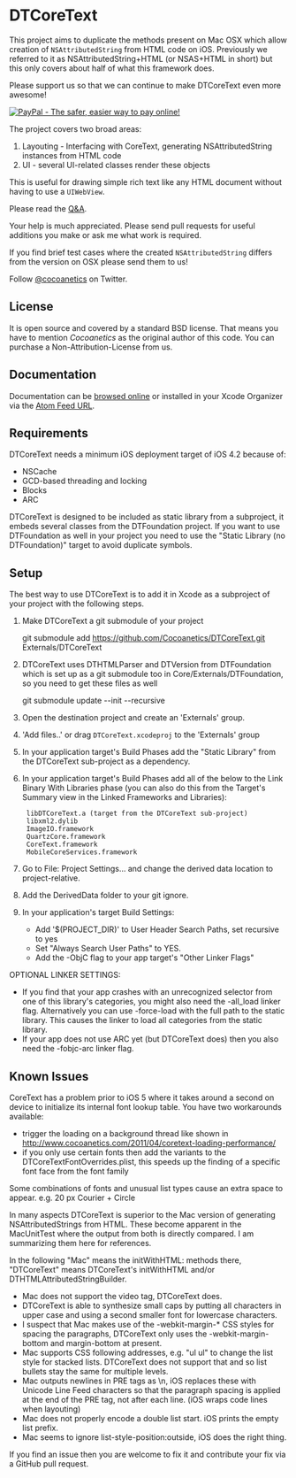 DTCoreText
==========

This project aims to duplicate the methods present on Mac OSX which allow creation of `NSAttributedString` from HTML code on iOS. Previously we referred to it as NSAttributedString+HTML (or NSAS+HTML in short) but this only covers about half of what this framework does. 

Please support us so that we can continue to make DTCoreText even more awesome!

<a href="https://www.paypal.com/cgi-bin/webscr?cmd=_s-xclick&hosted_button_id=M5DZ3PAN7NW8J">
<img src="https://www.paypalobjects.com/en_US/i/btn/btn_donateCC_LG.gif" border="0" name="submit" alt="PayPal - The safer, easier way to pay online!" />
</a>

The project covers two broad areas:

1. Layouting - Interfacing with CoreText, generating NSAttributedString instances from HTML code
2. UI - several UI-related classes render these objects

This is useful for drawing simple rich text like any HTML document without having to use a `UIWebView`.

Please read the [Q&A](http://www.cocoanetics.com/2011/08/nsattributedstringhtml-qa/).

Your help is much appreciated. Please send pull requests for useful additions you make or ask me what work is required.

If you find brief test cases where the created `NSAttributedString` differs from the version on OSX please send them to us!

Follow [@cocoanetics](http://twitter.com/cocoanetics) on Twitter.

License
-------

It is open source and covered by a standard BSD license. That means you have to mention *Cocoanetics* as the original author of this code. You can purchase a Non-Attribution-License from us.

Documentation
-------------

Documentation can be [browsed online](http://cocoanetics.github.com/DTCoreText) or installed in your Xcode Organizer via the [Atom Feed URL](http://cocoanetics.github.com/DTCoreText/DTCoreText.atom).

Requirements
------------

DTCoreText needs a minimum iOS deployment target of iOS 4.2 because of:

- NSCache
- GCD-based threading and locking
- Blocks
- ARC

DTCoreText is designed to be included as static library from a subproject, it embeds several classes from the DTFoundation project. If you want to use DTFoundation as well in your project you need to use the "Static Library (no DTFoundation)" target to avoid duplicate symbols.

Setup
-----

The best way to use DTCoreText is to add it in Xcode as a subproject of your project with the following steps.

1. Make DTCoreText a git submodule of your project

   git submodule add https://github.com/Cocoanetics/DTCoreText.git Externals/DTCoreText
	
2. DTCoreText uses DTHTMLParser and DTVersion from DTFoundation which is set up as a git submodule too in Core/Externals/DTFoundation, so you need to get these files as well

   git submodule update --init --recursive

3. Open the destination project and create an 'Externals' group.

4. 'Add files..' or drag `DTCoreText.xcodeproj` to the 'Externals' group

5. In your application target's Build Phases add the "Static Library" from the DTCoreText sub-project as a dependency.

6. In your application target's Build Phases add all of the below to the Link Binary With Libraries phase (you can also do this from the Target's Summary view in the Linked Frameworks and Libraries):

		libDTCoreText.a (target from the DTCoreText sub-project)
		libxml2.dylib
		ImageIO.framework
		QuartzCore.framework
		CoreText.framework
		MobileCoreServices.framework

7. Go to File: Project Settings… and change the derived data location to project-relative.

8. Add the DerivedData folder to your git ignore. 

9. In your application's target Build Settings:
	- Add '$(PROJECT_DIR)' to User Header Search Paths, set recursive to yes
	- Set "Always Search User Paths" to YES.
	- Add the -ObjC flag to your app target's "Other Linker Flags"

OPTIONAL LINKER SETTINGS:
   - If you find that your app crashes with an unrecognized selector from one of this library's categories, you might also need the -all_load linker flag. Alternatively you can use -force-load with the full path to the static library. This causes the linker to load all categories from the static library.
   - If your app does not use ARC yet (but DTCoreText does) then you also need the -fobjc-arc linker flag.

Known Issues
------------

CoreText has a problem prior to iOS 5 where it takes around a second on device to initialize its internal font lookup table. You have two workarounds available:

- trigger the loading on a background thread like shown in http://www.cocoanetics.com/2011/04/coretext-loading-performance/
- if you only use certain fonts then add the variants to the DTCoreTextFontOverrides.plist, this speeds up the finding of a specific font face from the font family

Some combinations of fonts and unusual list types cause an extra space to appear. e.g. 20 px Courier + Circle

In many aspects DTCoreText is superior to the Mac version of generating NSAttributedStrings from HTML. These become apparent in the MacUnitTest where the output from both is directly compared. I am summarizing them here for references.

In the following "Mac" means the initWithHTML: methods there, "DTCoreText" means DTCoreText's initWithHTML and/or DTHTMLAttributedStringBuilder.

- Mac does not support the video tag, DTCoreText does.
- DTCoreText is able to synthesize small caps by putting all characters in upper case and using a second smaller font for lowercase characters.
- I suspect that Mac makes use of the -webkit-margin-* CSS styles for spacing the paragraphs, DTCoreText only uses the -webkit-margin-bottom and margin-bottom at present.
- Mac supports CSS following addresses, e.g. "ul ul" to change the list style for stacked lists. DTCoreText does not support that and so list bullets stay the same for multiple levels.
- Mac outputs newlines in PRE tags as \n, iOS replaces these with Unicode Line Feed characters so that the paragraph spacing is applied at the end of the PRE tag, not after each line. (iOS wraps code lines when layouting)
- Mac does not properly encode a double list start. iOS prints the empty list prefix.
- Mac seems to ignore list-style-position:outside, iOS does the right thing.

If you find an issue then you are welcome to fix it and contribute your fix via a GitHub pull request.
